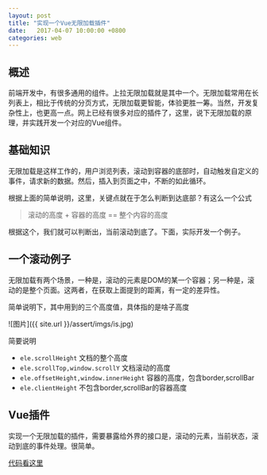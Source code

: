 ```yaml
---
layout: post
title: "实现一个Vue无限加载插件"
date:   2017-04-07 10:00:00 +0800
categories: web
---
```


## 概述
前端开发中，有很多通用的组件。上拉无限加载就是其中一个。无限加载常用在长列表上，相比于传统的分页方式，无限加载更智能，体验更胜一筹。当然，开发复杂性上，也更高一点。网上已经有很多对应的插件了，这里，说下无限加载的原理，并实践开发一个对应的Vue组件。

## 基础知识
无限加载是这样工作的，用户浏览列表，滚动到容器的底部时，自动触发自定义的事件，请求新的数据。然后，插入到页面之中，不断的如此循环。

根据上面的简单说明，这里，关键点就在于怎么判断到达底部？有这么一个公式

> 滚动的高度 + 容器的高度 == 整个内容的高度

根据这个，我们就可以判断出，当前滚动到底了。下面，实际开发一个例子。

## 一个滚动例子
无限加载有两个场景，一种是，滚动的元素是DOM的某一个容器；另一种是，滚动的是整个页面。这两者，在获取上面提到的距离，有一定的差异性。

<script async src="//jsrun.net/D9kKp/embed/all/light/"></script>

简单说明下，其中用到的三个高度值，具体指的是啥子高度

![图片]({{ site.url }}/assert/imgs/is.jpg)

简要说明

+ `ele.scrollHeight` 文档的整个高度
+ `ele.scrollTop,window.scrollY` 文档滚动的高度
+ `ele.offsetHeight,window.innerHeight` 容器的高度，包含border,scrollBar
+ `ele.clientHeight`  不包含border,scrollBar的容器高度

## Vue插件
实现一个无限加载的插件，需要暴露给外界的接口是，滚动的元素，当前状态，滚动到底的事件处理。很简单。

[代码看这里](https://github.com/aaronzjc/Personal_Toys/tree/master/BlogDemos/InfiniteScroll)